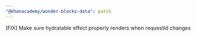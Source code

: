 ```yaml
---
"@khanacademy/wonder-blocks-data": patch
---
```


[FIX] Make sure hydratable effect properly renders when requestId changes
